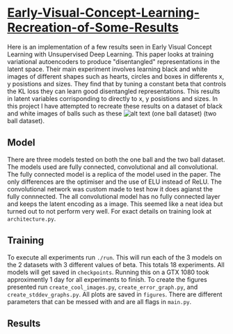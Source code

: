 # [Early-Visual-Concept-Learning-Recreation-of-Some-Results](https://arxiv.org/pdf/1606.05579v3.pdf)
Here is an implementation of a few results seen in Early Visual Concept Learning with Unsupervised Deep Learning. This paper looks at training variational autoencoders to produce "disentangled" representations in the latent space. Their main experiment involves learning black and white images of different shapes such as hearts, circles and boxes in differents x, y posistions and sizes. They find that by tuning a constant beta that controls the KL loss they can learn good disentangled representations. This results in latent variables corrisponding to directly to x, y posistions and sizes. In this project I have attempted to recreate these results on a dataset of black and white images of balls such as these ![alt text](https://github.com/loliverhennigh/Early-Visual-Concept-Learning-Recreation-of-Some-Results/blob/master/figures/real_balls_one_balls.jpg) (one ball dataset) (two ball dataset).

## Model

There are three models tested on both the one ball and the two ball dataset. The models used are fully connected, convolutional and all convolutional. The fully connected model is a replica of the model used in the paper. The only differences are the optimiser and the use of ELU instead of ReLU. The convolutional network was custom made to test how it does agianst the fully connnected. The all convolutional model has no fully connected layer and keeps the latent encoding as a image. This seemed like a neat idea but turned out to not perform very well. For exact details on training look at `architecture.py`.

## Training

To execute all experiments run `./run`. This will run each of the 3 models on the 2 datasets with 3 different values of beta. This totals 18 experiments. All models will get saved in `checkpoints`. Running this on a GTX 1080 took approximently 1 day for all experiments to finish. To create the figures presented run `create_cool_images.py`, `create_error_graph.py`, and `create_stddev_graphs.py`. All plots are saved in `figures`. There are different parameters that can be messed with and are all flags in `main.py`.

## Results





